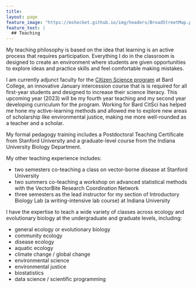 ```yaml
---
title:
layout: page
feature_image: "https://mshocket.github.io/img/headers/BroadStreetMap.png"
feature_text: |
  ## Teaching
---
```


My teaching philosophy is based on the idea that learning is an active process that requires participation. Everything I do in the classroom is designed to create an environment where students are given opportunities to explore ideas and practice skills and feel comfortable making mistakes.

I am currently adjunct faculty for the [Citizen Science program](https://citizenscience.bard.edu/) at Bard College, an innovative January intercession course that is is required for all first-year students and designed to increase their science literacy. This upcoming year (2023) will be my fourth year teaching and my second year developing curriculum for the program. Working for Bard CitSci has helped me hone my active-learning methods and allowed me to explore new areas of scholarship like environmental justice, making me more well-rounded as a teacher and a scholar.

My formal pedagogy training includes a Postdoctoral Teaching Certificate from Stanford University and a graduate-level course from the Indiana University Biology Department.

My other teaching experience includes:
- two semesters co-teaching a class on vector-borne disease at Stanford University
- two summers co-teaching a workshop on advanced statistical methods with the VectorBite Research Coordination Network
- three semesters as the lead instructor for my section of Introductory Biology Lab (a writing-intensive lab course) at Indiana University

I have the expertise to teach a wide variety of classes across ecology and evolutionary biology at the undergraduate and graduate levels, including:
- general ecology or evolutionary biology
- community ecology
- disease ecology
- aquatic ecology
- climate change / global change
- environmental science
- environmental justice
- biostatistics
- data science / scientific programming